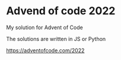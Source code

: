 # Advend of code 2022

My solution for Advent of Code

The solutions are written in JS or Python

https://adventofcode.com/2022
